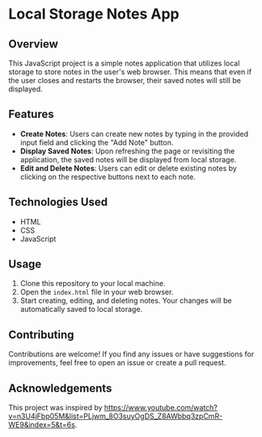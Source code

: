 # Local Storage Notes App

## Overview
This JavaScript project is a simple notes application that utilizes local storage to store notes in the user's web browser. This means that even if the user closes and restarts the browser, their saved notes will still be displayed.

## Features
- **Create Notes**: Users can create new notes by typing in the provided input field and clicking the "Add Note" button.
- **Display Saved Notes**: Upon refreshing the page or revisiting the application, the saved notes will be displayed from local storage.
- **Edit and Delete Notes**: Users can edit or delete existing notes by clicking on the respective buttons next to each note.

## Technologies Used
- HTML
- CSS
- JavaScript

## Usage
1. Clone this repository to your local machine.
2. Open the `index.html` file in your web browser.
3. Start creating, editing, and deleting notes. Your changes will be automatically saved to local storage.

## Contributing
Contributions are welcome! If you find any issues or have suggestions for improvements, feel free to open an issue or create a pull request.


## Acknowledgements
This project was inspired by https://www.youtube.com/watch?v=n3U4jFbp05M&list=PLjwm_8O3suyOgDS_Z8AWbbq3zpCmR-WE9&index=5&t=6s.
